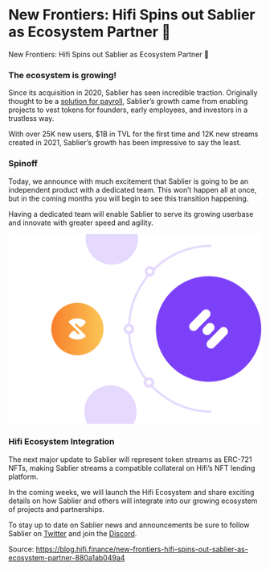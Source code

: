 
# New Frontiers: Hifi Spins out Sablier as Ecosystem Partner 🎉

New Frontiers: Hifi Spins out Sablier as Ecosystem Partner 🎉

### The ecosystem is growing!

Since its acquisition in 2020, Sablier has seen incredible traction. Originally thought to be a [solution for payroll](https://medium.com/sablier/introducing-sablier-continuous-payments-on-ethereum-c2bf04446d31), Sablier’s growth came from enabling projects to vest tokens for founders, early employees, and investors in a trustless way.

With over 25K new users, $1B in TVL for the first time and 12K new streams created in 2021, Sablier’s growth has been impressive to say the least.

### Spinoff

Today, we announce with much excitement that Sablier is going to be an independent product with a dedicated team. This won’t happen all at once, but in the coming months you will begin to see this transition happening.

Having a dedicated team will enable Sablier to serve its growing userbase and innovate with greater speed and agility.

![](../images/2022-04-05_new-frontiers-hifi-spins-out-sablier-as-ecosystem-partner/1_nn5uSat6bd1UAzmX406Dlg.png)

### Hifi Ecosystem Integration

The next major update to Sablier will represent token streams as ERC-721 NFTs, making Sablier streams a compatible collateral on Hifi’s NFT lending platform.

In the coming weeks, we will launch the Hifi Ecosystem and share exciting details on how Sablier and others will integrate into our growing ecosystem of projects and partnerships.

To stay up to date on Sablier news and announcements be sure to follow Sablier on [Twitter](https://twitter.com/sablierhq) and join the [Discord](https://discord.gg/bSwRCwWRsT).


Source: https://blog.hifi.finance/new-frontiers-hifi-spins-out-sablier-as-ecosystem-partner-880a1ab049a4
